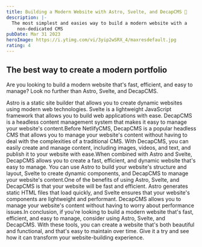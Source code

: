 ```yaml
---
title: Building a Modern Website with Astro, Svelte, and DecapCMS 🚀
description: |-
  The most simplest and easies way to build a modern website with a
    non-dedicated CMS
pubDate: Mar 31 2023
heroImage: https://i.ytimg.com/vi/3yip2wSRX_4/maxresdefault.jpg
rating: 4
---
```

## The best way to create a modern portfolio



Are you looking to build a modern website that's fast, efficient, and easy to manage? Look no further than Astro, Svelte, and DecapCMS.



Astro is a static site builder that allows you to create dynamic websites using modern web technologies. Svelte is a lightweight JavaScript framework that allows you to build web applications with ease. DecapCMS is a headless content management system that makes it easy to manage your website's content.Before NetlifyCMS, DecapCMS is a popular headless CMS that allows you to manage your website's content without having to deal with the complexities of a traditional CMS. With DecapCMS, you can easily create and manage content, including images, videos, and text, and publish it to your website with ease.When combined with Astro and Svelte, DecapCMS allows you to create a fast, efficient, and dynamic website that's easy to manage. You can use Astro to build your website's structure and layout, Svelte to create dynamic components, and DecapCMS to manage your website's content.One of the benefits of using Astro, Svelte, and DecapCMS is that your website will be fast and efficient. Astro generates static HTML files that load quickly, and Svelte ensures that your website's components are lightweight and performant. DecapCMS allows you to manage your website's content without having to worry about performance issues.In conclusion, if you're looking to build a modern website that's fast, efficient, and easy to manage, consider using Astro, Svelte, and DecapCMS. With these tools, you can create a website that's both beautiful and functional, and that's easy to maintain over time. Give it a try and see how it can transform your website-building experience.
